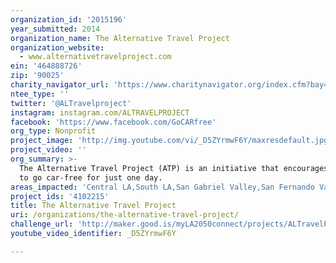 ```yaml
---
organization_id: '2015196'
year_submitted: 2014
organization_name: The Alternative Travel Project
organization_website:
  - www.alternativetravelproject.com
ein: '464888726'
zip: '90025'
charity_navigator_url: 'https://www.charitynavigator.org/index.cfm?bay=search.profile&ein=464888726'
ntee_type: ''
twitter: '@ALTravelproject'
instagram: instagram.com/ALTRAVELPROJECT
facebook: 'https://www.facebook.com/GoCARfree'
org_type: Nonprofit
project_image: 'http://img.youtube.com/vi/_D5ZYrmwF6Y/maxresdefault.jpg'
project_video: ''
org_summary: >-
  The Alternative Travel Project (ATP) is an initiative that encourages people
  to go car-free for just one day.
areas_impacted: 'Central LA,South LA,San Gabriel Valley,San Fernando Valley'
project_ids: '4102215'
title: The Alternative Travel Project
uri: /organizations/the-alternative-travel-project/
challenge_url: 'http://maker.good.is/myLA2050connect/projects/ALTravelProject.html'
youtube_video_identifier: _D5ZYrmwF6Y

---
```

